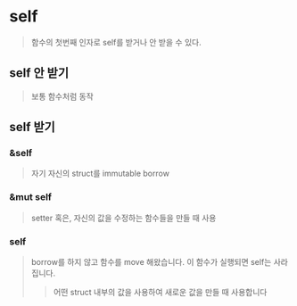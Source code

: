 # self

> 함수의 첫번째 인자로 self를 받거나 안 받을 수 있다.

## self 안 받기

> 보통 함수처럼 동작

## self 받기

### &self

> 자기 자신의 struct를 immutable borrow

### &mut self

> setter 혹은, 자신의 값을 수정하는 함수들을 만들 때 사용

### self

> borrow를 하지 않고 함수를 move 해왔습니다. 이 함수가 실행되면 self는 사라집니다.
>
> > 어떤 struct 내부의 값을 사용하여 새로운 값을 만들 때 사용합니다
